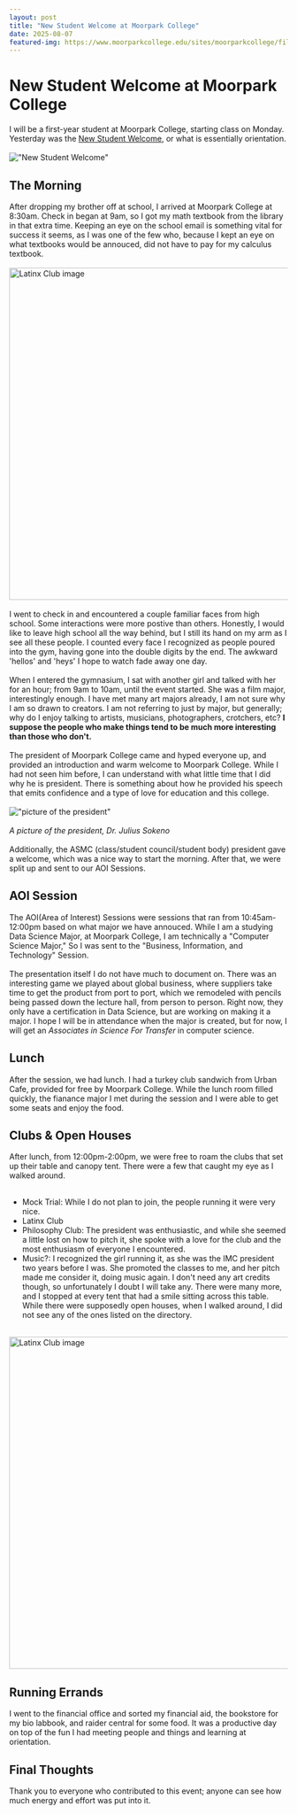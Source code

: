 ```yaml
---
layout: post
title: "New Student Welcome at Moorpark College"
date: 2025-08-07
featured-img: https://www.moorparkcollege.edu/sites/moorparkcollege/files/media/images/2025-05/NSW%2025%20Logo_1.png
---
```

# New Student Welcome at Moorpark College
I will be a first-year student at Moorpark College, starting class on Monday. Yesterday was the [New Student Welcome](https://www.moorparkcollege.edu/departments/student-services/outreach-office/new-student-welcome), or what is essentially orientation. <br><br>
!["New Student Welcome"](https://www.moorparkcollege.edu/sites/moorparkcollege/files/media/images/2025-05/NSW%2025%20Logo_1.png)
## The Morning
After dropping my brother off at school, I arrived at Moorpark College at 8:30am. Check in began at 9am, so I got my math textbook from the library in that extra time. Keeping an eye on the school email is something vital for success it seems, as I was one of the few who, because I kept an eye on what textbooks would be annouced, did not have to pay for my calculus textbook. <br><br>
<img src="https://github.com/CaptainSapphire/PH-s-Blog/blob/main/assets/August%202025/IMG_1730.png?raw=true" width="600" alt="Latinx Club image"/>  <br><br>
I went to check in and encountered a couple familiar faces from high school. Some interactions were more postive than others. Honestly, I would like to leave high school all the way behind, but I still its hand on my arm as I see all these people. I counted every face I recognized as people poured into the gym, having gone into the double digits by the end. The awkward 'hellos' and 'heys' I hope to watch fade away one day. <br><br>
When I entered the gymnasium, I sat with another girl and talked with her for an hour; from 9am to 10am, until the event started. She was a film major, interestingly enough. I have met many art majors already, I am not sure why I am so drawn to creators. I am not referring to just by major, but generally; why do I enjoy talking to artists, musicians, photographers, crotchers, etc? **I suppose the people who make things tend to be much more interesting than those who don't.** <br><br>
The president of Moorpark College came and hyped everyone up, and provided an introduction and warm welcome to Moorpark College. While I had not seen him before, I can understand with what little time that I did why he is president. There is something about how he provided his speech that emits confidence and a type of love for education and this college. <br><br>
!["picture of the president"](https://moorparkreporter.com/wp-content/uploads/2021/04/BHM-Talk_10.jpg) <br><br>
*A picture of the president, Dr. Julius Sokeno* <br><br>
Additionally, the ASMC (class/student council/student body) president gave a welcome, which was a nice way to start the morning. After that, we were split up and sent to our AOI Sessions.

## AOI Session
The AOI(Area of Interest) Sessions were sessions that ran from 10:45am-12:00pm based on what major we have annouced. While I am a studying Data Science Major, at Moorpark College, I am technically a "Computer Science Major," So I was sent to the "Business, Information, and Technology" Session. <br><br>
The presentation itself I do not have much to document on. There was an interesting game we played about global business, where suppliers take time to get the product from port to port, which we remodeled with pencils being passed down the lecture hall, from person to person. Right now, they only have a certification in Data Science, but are working on making it a major. I hope I will be in attendance when the major is created, but for now, I will get an *Associates in Science For Transfer* in computer science. 

## Lunch
After the session, we had lunch. I had a turkey club sandwich from Urban Cafe, provided for free by Moorpark College. While the lunch room filled quickly, the fianance major I met during the session and I were able to get some seats and enjoy the food. 

## Clubs & Open Houses
After lunch, from 12:00pm-2:00pm, we were free to roam the clubs that set up their table and canopy tent. There were a few that caught my eye as I walked around. <br><br>
- Mock Trial: While I do not plan to join, the people running it were very nice. 
- Latinx Club
- Philosophy Club: The president was enthusiastic, and while she seemed a little lost on how to pitch it, she spoke with a love for the club and the most enthusiasm of everyone I encountered.
- Music?: I recognized the girl running it, as she was the IMC president two years before I was. She promoted the classes to me, and her pitch made me consider it, doing music again. I don't need any art credits though, so unfortunately I doubt I will take any.
There were many more, and I stopped at every tent that had a smile sitting across this table. While there were supposedly open houses, when I walked around, I did not see any of the ones listed on the directory. <br><br>
<img src="https://github.com/CaptainSapphire/PH-s-Blog/blob/main/assets/August%202025/IMG_1711.png?raw=true" width="600" alt="Latinx Club image"/> 

## Running Errands
I went to the financial office and sorted my financial aid, the bookstore for my bio labbook, and raider central for some food. It was a productive day on top of the fun I had meeting people and things and learning at orientation. 

## Final Thoughts
Thank you to everyone who contributed to this event; anyone can see how much energy and effort was put into it. 

